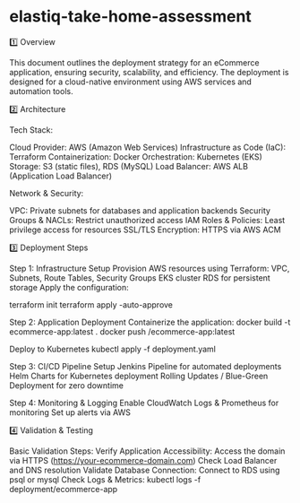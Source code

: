 # elastiq-take-home-assessment

1️⃣ Overview

This document outlines the deployment strategy for an eCommerce application, ensuring security, scalability, and efficiency. The deployment is designed for a cloud-native environment using AWS services and automation tools.

2️⃣ Architecture

Tech Stack:

Cloud Provider: AWS (Amazon Web Services)
Infrastructure as Code (IaC): Terraform
Containerization: Docker
Orchestration: Kubernetes (EKS)
Storage: S3 (static files), RDS (MySQL)
Load Balancer: AWS ALB (Application Load Balancer)

Network & Security:

VPC: Private subnets for databases and application backends
Security Groups & NACLs: Restrict unauthorized access
IAM Roles & Policies: Least privilege access for resources
SSL/TLS Encryption: HTTPS via AWS ACM

3️⃣ Deployment Steps

Step 1: Infrastructure Setup
Provision AWS resources using Terraform:
VPC, Subnets, Route Tables, Security Groups
EKS cluster
RDS for persistent storage
Apply the configuration:

terraform init
terraform apply -auto-approve

Step 2: Application Deployment
Containerize the application:
docker build -t ecommerce-app:latest .
docker push <ECR-Repository-URL>/ecommerce-app:latest

Deploy to Kubernetes
kubectl apply -f deployment.yaml

Step 3: CI/CD Pipeline Setup
Jenkins Pipeline for automated deployments
Helm Charts for Kubernetes deployment
Rolling Updates / Blue-Green Deployment for zero downtime

Step 4: Monitoring & Logging
Enable CloudWatch Logs & Prometheus for monitoring
Set up alerts via AWS 

4️⃣ Validation & Testing

Basic Validation Steps:
Verify Application Accessibility:
Access the domain via HTTPS (https://your-ecommerce-domain.com)
Check Load Balancer and DNS resolution
Validate Database Connection:
Connect to RDS using psql or mysql
Check Logs & Metrics:
kubectl logs -f deployment/ecommerce-app
